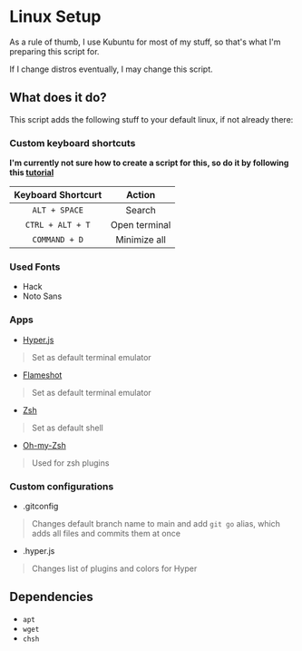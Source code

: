 # Linux Setup

As a rule of thumb, I use Kubuntu for most of my stuff, so that's what I'm preparing this script for.

If I change distros eventually, I may change this script.

## What does it do?

This script adds the following stuff to your default linux, if not already there:

### Custom keyboard shortcuts

**I'm currently not sure how to create a script for this, so do it by following this [tutorial](./shortcuts_tutorial.md)**

| Keyboard Shortcurt | Action        |
| :----------------: | :-----------: |
| `ALT + SPACE`      | Search        |
| `CTRL + ALT + T`   | Open terminal |
| `COMMAND + D`      | Minimize all  |

### Used Fonts

- Hack
- Noto Sans

### Apps

- [Hyper.js](https://hyper.is/)

> Set as default terminal emulator

- [Flameshot](https://flameshot.org/)

> Set as default terminal emulator

- [Zsh](https://zsh.sourceforge.io/)

> Set as default shell

- [Oh-my-Zsh](https://ohmyz.sh/)

> Used for zsh plugins

### Custom configurations

- .gitconfig

> Changes default branch name to main and add `git go` alias, which adds all files and commits them at once

- .hyper.js

> Changes list of plugins and colors for Hyper

## Dependencies

- `apt`
- `wget`
- `chsh`
